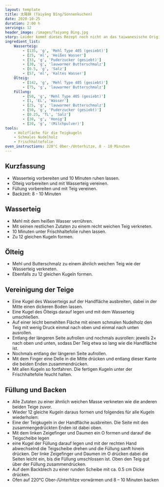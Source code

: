 ```yaml
---
layout: template
title: 太陽餅 (Tàiyáng Bǐng/Sonnenkuchen)
date: 2020-10-25
duration: 2:00 h
servings: 12
header_image: /images/Taiyang Bing.jpg
story: Leider kommt dieses Rezept noch nicht an das taiwanesische Original heran.
ingredient_list:
    Wasserteig:
        - [135, 'g', 'Mehl Type 405 (gesiebt)']
        - [25, 'ml', 'Heißes Wasser']
        - [33, 'g', 'Puderzucker (gesiebt)']
        - [30, 'g', 'lauwarmer Butterschmalz']
        - [0.5, 'g', 'Salz']
        - [57, 'ml', 'Kaltes Wasser']
    Ölteig:
        - [142, 'g', 'Mehl Type 405 (gesiebt)']
        - [75, 'g', 'lauwarmer Butterschmalz']
    Füllung:
        - [50, 'g', 'Mehl Type 405 (gesiebt)']
        - [1, 'EL', 'Wasser']
        - [25, 'g', 'lauwarmer Butterschmalz']
        - [50, 'g', 'Puderzucker (gesiebt)']
        - [0.25, 'TL', 'Salz']
        - [30, 'g', 'Honig']
        - [20, 'g', '(Milchpulver)']
tools:
    - Holzfläche für die Teigkugeln
    - Schmales Nudelholz
    - Frischhaltefolie
oven_instructions: 220°C Ober-/Unterhitze, 8 - 10 Minuten
---
```


## Kurzfassung

- Wasserteig vorbereiten und 10 Minuten ruhen lassen.
- Ölteig vorbereiten und mit Wasserteig vereinen.
- Füllung vorbereiten und mit Teig vereinen.
- Backzeit: 8 - 10 Minuten

## Wasserteig

- Mehl mit dem heißen Wasser verrühren.
- Mit seinen restlichen Zutaten zu einem recht weichen Teig verkneten.
- 10 Minuten unter Frischhaltefolie ruhen lassen.
- Zu 12 gleichen Kugeln formen.

## Ölteig

- Mehl und Butterschmalz zu einem ähnlich weichen Teig wie der Wasserteig verkneten.
- Ebenfalls zu 12 gleichen Kugeln formen.

## Vereinigung der Teige

- Eine Kugel des Wasserteigs auf der Handfläche ausbreiten, dabei in der Mitte einen dickeren Boden lassen.
- Eine Kugel des Ölteigs darauf legen und mit dem Wasserteig umschließen.
- Auf einer leicht bemehlten Fläche mit einem schmalen Nudelholz den Teig mit wenig Druck einmal nach oben und einmal nach unten ausrollen.
- Entlang der längeren Seite aufrollen und nochmals ausrollen: jeweils 2× nach oben und unten, sodass Der Teig etwa so lang wie die Handfläche ist.
- Nochmals entlang der längeren Seite aufrollen.
- Mit dem Finger eine Delle in die Mitte drücken und entlang dieser Kante die beiden Enden zusammendrücken.
- Mit allen Kugeln so fortfahren. Die fertigen Kugeln unter der Frischhaltefolie feucht halten.

## Füllung und Backen

- Alle Zutaten zu einer ähnlich weichen Masse verkneten wie die anderen beiden Teige zuvor.
- Wieder 12 gleiche Kugeln daraus formen und folgendes für alle Kugeln wiederholen:
- Eine der Teigkugeln in der Handfläche ausbreiten. Die Seite mit den zusammengedrückten Enden ist dabei oben.
- Mit dem linken Zeigefinger und Daumen ein O formen und darauf die Teigscheibe legen
- eine Kugel der Füllung darauf legen und mit der rechten Hand abwechselnd die Teigscheibe drehen und die Füllung sanft hinein drücken. Der linke Zeigefinger und Daumen im O drücken dabei die Seiten leicht ein, bis die Füllung umschlossen ist. Oben den Teig gut über der Füllung zusammendrücken.
- Auf dem Backblech zu einer runden Scheibe mit ca. 0.5 cm Dicke drücken.
- Ofen auf 220°C Ober-/Unterhitze vorwärmen und 8 – 10 Minuten backen
